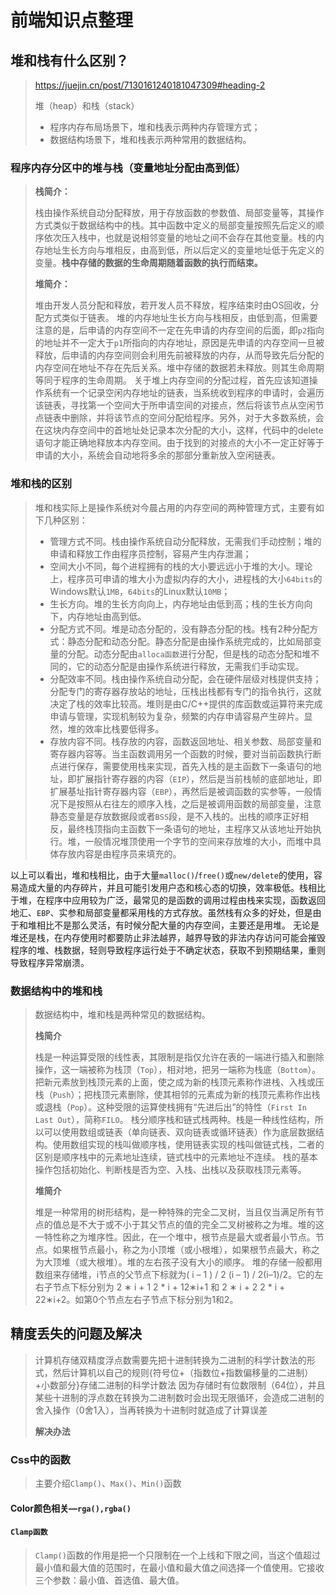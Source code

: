 # 前端知识点整理

## 堆和栈有什么区别？

> https://juejin.cn/post/7130161240181047309#heading-2
>
> 堆（heap）和栈（stack）
>
> - 程序内存布局场景下，堆和栈表示两种内存管理方式；
> - 数据结构场景下，堆和栈表示两种常用的数据结构。

### 程序内存分区中的堆与栈（变量地址分配由高到低）

> **栈简介：**
>
> 栈由操作系统自动分配释放，用于存放函数的参数值、局部变量等，其操作方式类似于数据结构中的栈。其中函数中定义的局部变量按照先后定义的顺序依次压入栈中，也就是说相邻变量的地址之间不会存在其他变量。栈的内存地址生长方向与堆相反，由高到低，所以后定义的变量地址低于先定义的变量。**栈中存储的数据的生命周期随着函数的执行而结束。**
>
> **堆简介：**
>
> 堆由开发人员分配和释放，若开发人员不释放，程序结束时由OS回收，分配方式类似于链表。
> 堆的内存地址生长方向与栈相反，由低到高，但需要注意的是，后申请的内存空间不一定在先申请的内存空间的后面，即`p2`指向的地址并不一定大于`p1`所指向的内存地址，原因是先申请的内存空间一旦被释放，后申请的内存空间则会利用先前被释放的内存，从而导致先后分配的内存空间在地址不存在先后关系。堆中存储的数据若未释放。则其生命周期等同于程序的生命周期。
> 关于堆上内存空间的分配过程，首先应该知道操作系统有一个记录空闲内存地址的链表，当系统收到程序的申请时，会遍历该链表，寻找第一个空间大于所申请空间的对接点，然后将该节点从空闲节点链表中删除，并将该节点的空间分配给程序。另外，对于大多数系统，会在这块内存空间中的首地址处记录本次分配的大小，这样，代码中的delete语句才能正确地释放本内存空间。由于找到的对接点的大小不一定正好等于申请的大小，系统会自动地将多余的那部分重新放入空闲链表。

### 堆和栈的区别

> 堆和栈实际上是操作系统对今晨占用的内存空间的两种管理方式，主要有如下几种区别：
>
> - 管理方式不同。栈由操作系统自动分配释放，无需我们手动控制；堆的申请和释放工作由程序员控制，容易产生内存泄漏；
> - 空间大小不同，每个进程拥有的栈的大小要远远小于堆的大小。理论上，程序员可申请的堆大小为虚拟内存的大小，进程栈的大小`64bits`的Windows默认`1MB`，`64bits`的Linux默认`10MB`；
> - 生长方向。堆的生长方向向上，内存地址由低到高；栈的生长方向向下，内存地址由高到低。
> - 分配方式不同。堆是动态分配的，没有静态分配的栈。栈有2种分配方式：静态分配和动态分配。静态分配是由操作系统完成的，比如局部变量的分配。动态分配由`alloca函数`进行分配，但是栈的动态分配和堆不同的，它的动态分配是由操作系统进行释放，无需我们手动实现。
> - 分配效率不同。栈由操作系统自动分配，会在硬件层级对栈提供支持；分配专门的寄存器存放站的地址，压栈出栈都有专门的指令执行，这就决定了栈的效率比较高。堆则是由C/C++提供的库函数或运算符来完成申请与管理，实现机制较为复杂，频繁的内存申请容易产生碎片。显然，堆的效率比栈要低得多。
> - 存放内容不同。栈存放的内容，函数返回地址、相关参数、局部变量和寄存器内容等。当主函数调用另一个函数的时候，要对当前函数执行断点进行保存，需要使用栈来实现，首先入栈的是主函数下一条语句的地址，即扩展指针寄存器的内容（`EIP`），然后是当前栈帧的底部地址，即扩展基址指针寄存器内容（`EBP`），再然后是被调函数的实参等，一般情况下是按照从右往左的顺序入栈，之后是被调用函数的局部变量，注意静态变量是存放数据段或者`BSS`段，是不入栈的。出栈的顺序正好相反，最终栈顶指向主函数下一条语句的地址，主程序又从该地址开始执行。堆，一般情况堆顶使用一个字节的空间来存放堆的大小，而堆中具体存放内容是由程序员来填充的。



以上可以看出，堆和栈相比，由于大量`malloc()`/`free()`或`new/delete`的使用，容易造成大量的内存碎片，并且可能引发用户态和核心态的切换，效率极低。栈相比于堆，在程序中应用较为广泛，最常见的是函数的调用过程由栈来实现，函数返回地汇、`EBP`、实参和局部变量都采用栈的方式存放。虽然栈有众多的好处，但是由于和堆相比不是那么灵活，有时候分配大量的内存空间，主要还是用堆。
无论是堆还是栈，在内存使用时都要防止非法越界，越界导致的非法内存访问可能会摧毁程序的堆、栈数据，轻则导致程序运行处于不确定状态，获取不到预期结果，重则导致程序异常崩溃。

### 数据结构中的堆和栈

> 数据结构中，堆和栈是两种常见的数据结构。
>
> **栈简介**
>
> 栈是一种运算受限的线性表，其限制是指仅允许在表的一端进行插入和删除操作，这一端被称为栈顶（`Top`），相对地，把另一端称为栈底（`Bottom`）。把新元素放到栈顶元素的上面，使之成为新的栈顶元素称作进栈、入栈或压栈（`Push`）；把栈顶元素删除，使其相邻的元素成为新的栈顶元素称作出栈或退栈（`Pop`）。这种受限的运算使栈拥有“先进后出”的特性（`First In Last Out`），简称`FILO`。 
>  栈分顺序栈和链式栈两种。栈是一种线性结构，所以可以使用数组或链表（单向链表、双向链表或循环链表）作为底层数据结构。使用数组实现的栈叫做顺序栈，使用链表实现的栈叫做链式栈，二者的区别是顺序栈中的元素地址连续，链式栈中的元素地址不连续。 
>  栈的基本操作包括初始化、判断栈是否为空、入栈、出栈以及获取栈顶元素等。
>
> **堆简介**
>
> 堆是一种常用的树形结构，是一种特殊的完全二叉树，当且仅当满足所有节点的值总是不大于或不小于其父节点的值的完全二叉树被称之为堆。堆的这一特性称之为堆序性。因此，在一个堆中，根节点是最大或者最小节点。节点。如果根节点最小，称之为小顶堆（或小根堆），如果根节点最大，称之为大顶堆（或大根堆）。堆的左右孩子没有大小的顺序。
> 堆的存储一般都用数组来存储堆，i节点的父节点下标就为( i – 1 ) / 2 (i – 1) / 2(i–1)/2。它的左右子节点下标分别为 2 ∗ i + 1 2 * i + 12∗i+1 和 2 ∗ i + 2 2 * i + 22∗i+2。如第0个节点左右子节点下标分别为1和2。



## 精度丢失的问题及解决

> 计算机存储双精度浮点数需要先把十进制转换为二进制的科学计数法的形式，然后计算机以自己的规则{符号位+（指数位+指数偏移量的二进制）+小数部分}存储二进制的科学计数法
> 因为存储时有位数限制（64位），并且某些十进制的浮点数在转换为二进制数时会出现无限循环，会造成二进制的舍入操作（0舍1入），当再转换为十进制时就造成了计算误差
>
> **解决办法**
>



### Css中的函数

> 主要介绍`Clamp()`、`Max()`、`Min()`函数

#### Color颜色相关—`rga(),rgba()`

> 

#### `Clamp函数`

> `Clamp()`函数的作用是把一个只限制在一个上线和下限之间，当这个值超过最小值和最大值的范围时，在最小值和最大值之间选择一个值使用。它接收三个参数：最小值、首选值、最大值。
>
> 

